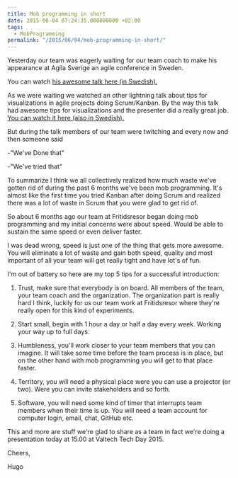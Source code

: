 ```yaml
---
title: Mob programming in short
date: 2015-06-04 07:24:35.000000000 +02:00
tags:
  - MobProgramming
permalink: "/2015/06/04/mob-programming-in-short/"
---
```


Yesterday our team was eagerly waiting for our team coach to make his appearance at Agila Sverige an agile conference in Sweden.

You can watch [his awesome talk here (in Swedish).](https://agilasverige.solidtango.com/video/mob-programmering-fran-oreda-till-gladje)

As we were waiting we watched an other lightning talk about tips for visualizations in agile projects doing Scrum/Kanban. By the way this talk had awesome tips for visualizations and the presenter did a really great job. [You can watch it here (also in Swedish).](https://agilasverige.solidtango.com/video/visualiserings-bonanza)

But during the talk members of our team were twitching and every now and then someone said

-"We've Done that"

-"We've tried that"

To summarize I think we all collectively realized how much waste we've gotten rid of during the past 6 months we've been mob programming. It's almost like the first time you tried Kanban after doing Scrum and realized there was a lot of waste in Scrum that you were glad to get rid of.

So about 6 months ago our team at Fritidsresor began doing mob programming and my initial concerns were about speed. Would be able to sustain the same speed or even deliver faster.

I was dead wrong, speed is just one of the thing that gets more awesome. You will eliminate a lot of waste and gain both speed, quality and most important of all your team will get really tight and have lot's of fun.

I'm out of battery so here are my top 5 tips for a successful introduction:

1. Trust, make sure that everybody is on board. All members of the team, your team coach and the organization. The organization part is really hard I think, luckily for us our team work at Fritidsresor where they're really open for this kind of experiments.

2. Start small, begin with 1 hour a day or half a day every week. Working your way up to full days.

3. Humbleness, you'll work closer to your team members that you can imagine. It will take some time before the team process is in place, but on the other hand with mob programming you will get to that place faster.

4. Territory, you will need a physical place were you can use a projector (or two). Were you can invite stakeholders and so forth.

5. Software, you will need some kind of timer that interrupts team members when their time is up. You will need a team account for computer login, email, chat, GitHub etc.

This and more are stuff we're glad to share as a team in fact we're doing a presentation today at 15.00 at Valtech Tech Day 2015.

Cheers,

Hugo
